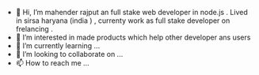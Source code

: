 - 👋 Hi, I’m mahender rajput an full stake web developer in node.js .
Lived in sirsa haryana (india ) , currenty work as full stake developer on frelancing .
- 👀 I’m interested in made products which help other developer ans users 
- 🌱 I’m currently learning ...
- 💞️ I’m looking to collaborate on ...
- 📫 How to reach me ...

<!---
mahender214471/mahender214471 is a ✨ special ✨ repository because its `README.md` (this file) appears on your GitHub profile.
You can click the Preview link to take a look at your changes.
--->
